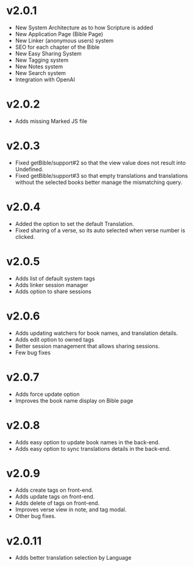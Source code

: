 # v2.0.1

- New System Architecture as to how Scripture is added
- New Application Page (Bible Page)
- New Linker (anonymous users) system
- SEO for each chapter of the Bible
- New Easy Sharing System
- New Tagging system
- New Notes system
- New Search system
- Integration with OpenAI

# v2.0.2

- Adds missing Marked JS file

# v2.0.3

- Fixed getBible/support#2 so that the view value does not result into Undefined.
- Fixed getBible/support#3 so that empty translations and translations without the selected books better manage the mismatching query.

# v2.0.4

- Added the option to set the default Translation.
- Fixed sharing of a verse, so its auto selected when verse number is clicked.

# v2.0.5

- Adds list of default system tags
- Adds linker session manager
- Adds option to share sessions

# v2.0.6

- Adds updating watchers for book names, and translation details.
- Adds edit option to owned tags
- Better session management that allows sharing sessions.
- Few bug fixes

# v2.0.7

- Adds force update option
- Improves the book name display on Bible page

# v2.0.8

- Adds easy option to update book names in the back-end.
- Adds easy option to sync translations details in the back-end.

# v2.0.9

- Adds create tags on front-end.
- Adds update tags on front-end.
- Adds delete of tags on front-end.
- Improves verse view in note, and tag modal.
- Other bug fixes.

# v2.0.11

- Adds better translation selection by Language
